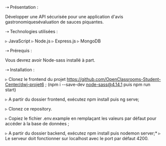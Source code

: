 ⇢ Présentation :

Développer une API sécurisée pour une application d'avis gastronomiquesévaluation de sauces piquantes.

⇢ Technologies utilisées :

▹ JavaScript
▹ Node.js
▹ Express.js
▹ MongoDB

⇢ Prérequis :

Vous devrez avoir Node-sass installé à part.

⇢ Installation :

▹ Clonez le frontend du projet https://github.com/OpenClassrooms-Student-Center/dwj-projet6 ;
(npm i --save-dev node-sass@4.14.1 puis npm run start)

▹ A partir du dossier frontend, exécutez npm install puis ng serve;

▹ Clonez ce repository.

▹ Copiez le fichier .env.example en remplaçant les valeurs par défaut pour accéder à la base de données ;

▹ A partir du dossier backend, exécutez npm install puis nodemon server;*
▹ Le serveur doit fonctionner sur localhost avec le port par défaut 4200.
